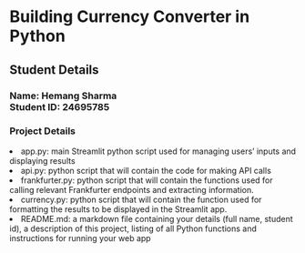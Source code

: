 # Building Currency Converter in Python #
## Student Details ##
<h3>Name: Hemang Sharma <br>
Student ID: 24695785</h3>

### Project Details ###

<li>app.py: main Streamlit python script used for managing users’ inputs and displaying results</li>
<li>api.py: python script that will contain the code for making API calls</li>
<li>frankfurter.py: python script that will contain the functions used for calling relevant Frankfurter endpoints and extracting information.</li>
<li>currency.py: python script that will contain the function used for formatting the results to be displayed in the Streamlit app.</li>
<li>README.md: a markdown file containing your details (full name, student id), a description of this project, listing of all Python functions and instructions for running your web app</li>
